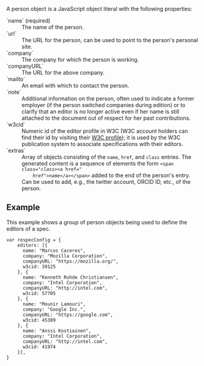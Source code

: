A person object is a JavaScript object literal with the following properties: 

<dl>
  <dt>`name` (required)</dt>
  <dd>
    The name of the person.
  </dd>
  <dt>`url`</dt>
  <dd>
    The URL for the person, can be used to point to the person's personal site.
  </dd>
  <dt>`company`</dt>
  <dd>
    The company for which the person is working.
  </dd>
  <dt>`companyURL`</dt>
  <dd>
    The URL for the above company.
  </dd>
  <dt>`mailto`</dt>
  <dd>
    An email with which to contact the person.
  </dd>
  <dt>`note`</dt>
  <dd>
    Additional information on the person, often used to indicate a former employer (if
    the person switched companies during edition) or to clarify that an editor
    is no longer active even if her name is still attached to the document out
    of respect for her past contributions.
  </dd>
  <dt>`w3cid`</dt>
  <dd>
    Numeric id of the editor profile in W3C (W3C account holders can find their id by
    visiting their <a href="https://www.w3.org/users/myprofile">W3C profile</a>);
    it is used by the W3C publication system to associate specifications with their
    editors.
  </dd>
  <dt>`extras`</dt>
  <dd>Array of objects consisting of the <code>name</code>, <code>href</code>, and
    <code>class</code> entries. The generated content is a sequence of elements
    the form <code>&lt;span class="<i>class</i>&gt;&lt;a href="
    <i>href</i>"&gt;<i>name</i>&lt;/a&gt;&lt;/span&gt;</code>
    added to the end of the person's entry. Can be used to add, e.g., the twitter
    account, ORCID ID, etc., of the person.</dd>
</dl>

## Example
This example shows a group of person objects being used to define the editors of a spec. 
```
var respecConfig = {
    editors: [{
      name: "Marcos Caceres",
      company: "Mozilla Corporation",
      companyURL: "https://mozilla.org/",
      w3cid: 39125
    }, {
      name: "Kenneth Rohde Christiansen",
      company: "Intel Corporation",
      companyURL: "http://intel.com",
      w3cid: 57705
    }, {
      name: "Mounir Lamouri",
      company: "Google Inc.",
      companyURL: "https://google.com",
      w3cid: 45389
    }, {
      name: "Anssi Kostiainen",
      company: "Intel Corporation",
      companyURL: "http://intel.com",
      w3cid: 41974
    }],
}
```